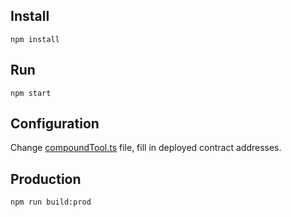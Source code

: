 ## Install

    npm install

## Run

    npm start

## Configuration

Change [compoundTool.ts](https://github.com/amplify-labs/amplify-app/blob/master/src/app/utils/compoundTool.ts) file, fill in deployed contract addresses.

## Production

    npm run build:prod